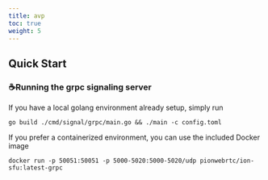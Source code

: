 ```yaml
---
title: avp
toc: true
weight: 5
---
```


## Quick Start

### ☕️Running the grpc signaling server

If you have a local golang environment already setup, simply run

```
go build ./cmd/signal/grpc/main.go && ./main -c config.toml
```

If you prefer a containerized environment, you can use the included Docker image

```
docker run -p 50051:50051 -p 5000-5020:5000-5020/udp pionwebrtc/ion-sfu:latest-grpc
```



